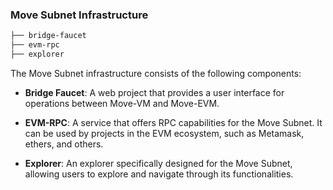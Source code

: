 
### Move Subnet Infrastructure
```bash
├── bridge-faucet
├── evm-rpc 
├── explorer 
```
The Move Subnet infrastructure consists of the following components:

- **Bridge Faucet**: A web project that provides a user interface for operations between Move-VM and Move-EVM.

- **EVM-RPC**: A service that offers RPC capabilities for the Move Subnet. It can be used by projects in the EVM ecosystem, such as Metamask, ethers, and others.

- **Explorer**: An explorer specifically designed for the Move Subnet, allowing users to explore and navigate through its functionalities.

